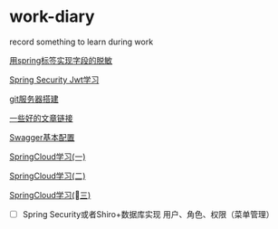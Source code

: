 # work-diary
record something to learn during work

[用spring标签实现字段的脱敏](/doc/用spring标签实现字段的脱敏.md)

[Spring Security Jwt学习](/doc/spring_security.md)

[git服务器搭建](/doc/git服务器搭建.md)

[一些好的文章链接](/doc/一些好的文章.md)

[Swagger基本配置](/doc/swagger.md)

[SpringCloud学习(一)](/doc/SpringCloud学习(一).md)

[SpringCloud学习(二)](/doc/SpringCloud学习(二).md)

[SpringCloud学习(三)](/doc/SpringCloud学习(三).md)


- [ ] Spring Security或者Shiro+数据库实现 用户、角色、权限（菜单管理）


